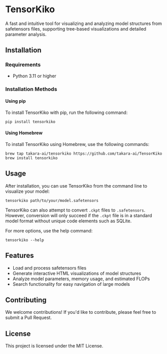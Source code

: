 # TensorKiko

A fast and intuitive tool for visualizing and analyzing model structures from safetensors files, supporting tree-based visualizations and detailed parameter analysis.

## Installation

### Requirements

- Python 3.11 or higher

### Installation Methods

#### Using pip

To install TensorKiko with pip, run the following command:

```
pip install tensorkiko
```

#### Using Homebrew

To install TensorKiko using Homebrew, use the following commands:

```
brew tap takara-ai/tensorkiko https://github.com/takara-ai/TensorKiko
brew install tensorkiko
```

## Usage

After installation, you can use TensorKiko from the command line to visualize your model:

```
tensorkiko path/to/your/model.safetensors
```

TensorKiko can also attempt to convert `.ckpt` files to `.safetensors`. However, conversion will only succeed if the `.ckpt` file is in a standard model format without unique code elements such as SQLite.

For more options, use the help command:

```
tensorkiko --help
```

## Features

- Load and process safetensors files
- Generate interactive HTML visualizations of model structures
- Analyze model parameters, memory usage, and estimated FLOPs
- Search functionality for easy navigation of large models

## Contributing

We welcome contributions! If you'd like to contribute, please feel free to submit a Pull Request.

## License

This project is licensed under the MIT License.

